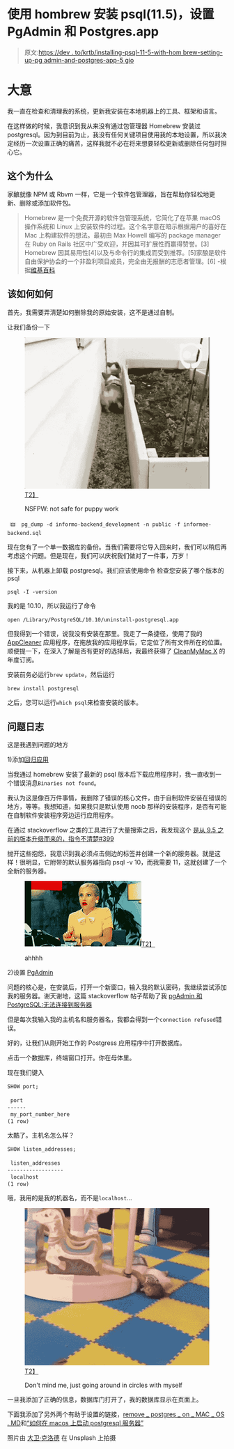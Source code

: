 # 使用 hombrew 安装 psql(11.5)，设置 PgAdmin 和 Postgres.app

> 原文:[https://dev . to/krtb/installing-psql-11-5-with-hom brew-setting-up-pg admin-and-postgres-app-5 gio](https://dev.to/krtb/installing-psql-11-5-with-hombrew-setting-up-pgadmin-and-postgres-app-5gio)

# [](#the-gist)大意

我一直在检查和清理我的系统，更新我安装在本地机器上的工具、框架和语言。

在这样做的时候，我意识到我从来没有通过包管理器 Homebrew 安装过 postgresql。因为到目前为止，我没有任何关键项目使用我的本地设置，所以我决定经历一次设置正确的痛苦，这样我就不必在将来想要轻松更新或删除任何包时担心它。

## [](#the-why)这个为什么

家酿就像 NPM 或 Rbvm 一样，它是一个软件包管理器，旨在帮助你轻松地更新、删除或添加软件包。

> Homebrew 是一个免费开源的软件包管理系统，它简化了在苹果 macOS 操作系统和 Linux 上安装软件的过程。这个名字意在暗示根据用户的喜好在 Mac 上构建软件的想法。最初由 Max Howell 编写的 package manager 在 Ruby on Rails 社区中广受欢迎，并因其可扩展性而赢得赞誉。[3] Homebrew 因其易用性[4]以及与命令行的集成而受到推荐。[5]家酿是软件自由保护协会的一个非盈利项目成员，完全由无报酬的志愿者管理。[6] -根据[维基百科](https://en.wikipedia.org/wiki/Homebrew_%28package_management_software%29)

## [](#the-how)该如何如何

首先，我需要弄清楚如何删除我的原始安装，这不是通过自制。

让我们备份一下

<figure>

[![](img/075d0606c4f07c1d540f44a6a38529ed.png)T2】](https://i.giphy.com/media/3oFzlVGQcWiBp9Kcve/giphy.gif)

<figcaption>NSFPW: not safe for puppy work</figcaption>

</figure>

```
 🜲  pg_dump -d informo-backend_development -n public -f informee-backend.sql 
```

现在您有了一个单一数据库的备份。当我们需要将它导入回来时，我们可以稍后再考虑这个问题。但是现在，我们可以庆祝我们做对了一件事，万岁！

接下来，从机器上卸载 postgresql。我们应该使用命令
检查您安装了哪个版本的 psql

```
psql -I -version 
```

我的是 10.10，所以我运行了命令

```
open /Library/PostgreSQL/10.10/uninstall-postgresql.app 
```

但我得到一个错误，说我没有安装在那里。我走了一条捷径，使用了我的 [AppCleaner](https://freemacsoft.net/appcleaner/) 应用程序，在拖放我的应用程序后，它定位了所有文件所在的位置。顺便提一下，在深入了解是否有更好的选择后，我最终获得了 [CleanMyMac X](https://macpaw.com/) 的年度订阅。

安装前务必运行`brew update`，然后运行

```
brew install postgresql 
```

之后，您可以运行`which psql`来检查安装的版本。

## [](#the-issues-log)问题日志

这是我遇到问题的地方

1)添加[回归应用](https://postgresapp.com/)

当我通过 homebrew 安装了最新的 psql 版本后下载应用程序时，我一直收到一个错误消息`Binaries not found`。

我认为这是像百万件事情，我删除了错误的核心文件，由于自制软件安装在错误的地方，等等。我想知道，如果我只是默认使用 noob 那样的安装程序，是否有可能在自制软件安装程序旁边运行应用程序。

在通过 stackoverflow 之类的工具进行了大量搜索之后，我发现这个
[是从 9.5 之前的版本升级而来的，指令不清楚#399](https://github.com/PostgresApp/PostgresApp/issues/399)

抛开这些抱怨，我意识到我必须点击侧边的标签并创建一个新的服务器。就是这样！很明显，它附带的默认服务器指向 psql -v 10，而我需要 11，这就创建了一个全新的服务器。

<figure>

[![ded](img/53153997b4c3933f2a542ee0795faafe.png)T2】](https://i.giphy.com/media/NQRRqqkImJ3Da/giphy.gif)

<figcaption>ahhhh</figcaption>

</figure>

2)设置 [PgAdmin](https://www.pgadmin.org/)

问题的核心是，在安装后，打开一个新窗口，输入我的默认密码，我继续尝试添加我的服务器。谢天谢地，这篇 stackoverflow 帖子帮助了我 [pgAdmin 和 PostgreSQL:无法连接到服务器](https://stackoverflow.com/questions/16889400/pgadmin-and-postgresql-cant-connect-to-server)

但是每次我输入我的主机名和服务器名，我都会得到一个`connection refused`错误。

好的，让我们从刚开始工作的 Postgress 应用程序中打开数据库。

点击一个数据库，终端窗口打开。你在母体里。

现在我们键入

```
SHOW port;

 port 
------
 my_port_number_here
(1 row) 
```

太酷了。主机名怎么样？

```
SHOW listen_addresses;

 listen_addresses 
------------------
 localhost
(1 row) 
```

哦，我用的是我的机器名，而不是`localhost`...

<figure>

[![ded](img/f15afb03e89e744d10d2498e383789c4.png)T2】](https://i.giphy.com/media/eBCnpuRGBhQGY/giphy.gif)

<figcaption>Don't mind me, just going around in circles with myself</figcaption>

</figure>

一旦我添加了正确的信息，数据库门打开了，我的数据库显示在页面上。

下面我添加了另外两个有助于设置的链接，[remove _ postgres _ on _ MAC _ OS . MD](https://gist.github.com/Atlas7/b1a40a2ffd85728b33e7)和[“如何在 macos 上启动 postgresql 服务器”](https://dataschool.com/learn-sql/how-to-start-a-postgresql-server-on-mac-os-x/)

照片由 [大卫·克洛德](https://unsplash.com/@davidclode?utm_medium=referral&utm_campaign=photographer-credit&utm_content=creditBadge "Download free do whatever you want high-resolution photos from David Clode") 在 Unsplash 上拍摄